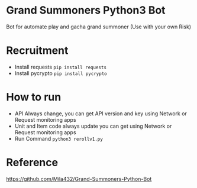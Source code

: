 # Grand Summoners Python3 Bot
Bot for automate play and gacha grand summoner (Use with your own Risk)

# Recruitment
- Install requests
``` pip install requests ```
- Install pycrypto
``` pip install pycrypto ```

# How to run
- API Always change, you can get API version and key using Network or Request monitoring apps
- Unit and Item code always update you can get using Network or Request monitoring apps
- Run Command
``` python3 rerollv1.py ```

# Reference
https://github.com/Mila432/Grand-Summoners-Python-Bot
